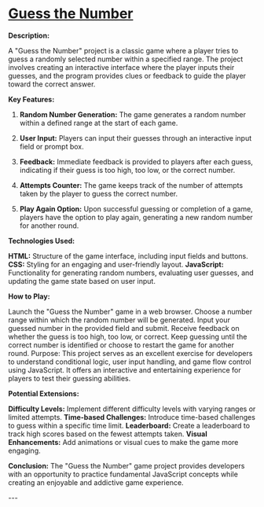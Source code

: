 <h1><a href = "https://babon3112.github.io/Rock-Paper-Scissor/">Guess the Number</a></h1>

<div>

**Description:**

A "Guess the Number" project is a classic game where a player tries to guess a randomly selected number within a specified range. The project involves creating an interactive interface where the player inputs their guesses, and the program provides clues or feedback to guide the player toward the correct answer.

**Key Features:**

1. **Random Number Generation:** The game generates a random number within a defined range at the start of each game.
  
2. **User Input:** Players can input their guesses through an interactive input field or prompt box.
  
3. **Feedback:** Immediate feedback is provided to players after each guess, indicating if their guess is too high, too low, or the correct number.
  
4. **Attempts Counter:** The game keeps track of the number of attempts taken by the player to guess the correct number.
  
5. **Play Again Option:** Upon successful guessing or completion of a game, players have the option to play again, generating a new random number for another round.
  
**Technologies Used:**

**HTML:** Structure of the game interface, including input fields and buttons.
**CSS:** Styling for an engaging and user-friendly layout.
**JavaScript:** Functionality for generating random numbers, evaluating user guesses, and updating the game state based on user input.

**How to Play:**

Launch the "Guess the Number" game in a web browser.
Choose a number range within which the random number will be generated.
Input your guessed number in the provided field and submit.
Receive feedback on whether the guess is too high, too low, or correct.
Keep guessing until the correct number is identified or choose to restart the game for another round.
Purpose:
This project serves as an excellent exercise for developers to understand conditional logic, user input handling, and game flow control using JavaScript. It offers an interactive and entertaining experience for players to test their guessing abilities.

**Potential Extensions:**

**Difficulty Levels:** Implement different difficulty levels with varying ranges or limited attempts.
**Time-based Challenges:** Introduce time-based challenges to guess within a specific time limit.
**Leaderboard:** Create a leaderboard to track high scores based on the fewest attempts taken.
**Visual Enhancements:** Add animations or visual cues to make the game more engaging.

**Conclusion:**
The "Guess the Number" game project provides developers with an opportunity to practice fundamental JavaScript concepts while creating an enjoyable and addictive game experience.

---</div>
